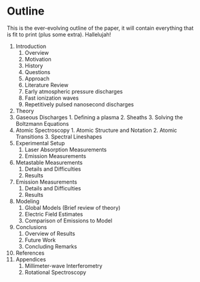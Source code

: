 Outline
=======

This is the ever-evolving outline of the paper, it will contain
everything that is fit to print (plus some extra). Hallelujah!

1. Introduction
    1. Overview 
      1. Motivation
      4. History
      3. Questions
      4. Approach
    2. Literature Review
      1. Early atmospheric pressure discharges
      2. Fast ionization waves
      3. Repetitively pulsed nanosecond discharges
2. Theory
  1. Gaseous Discharges
    1. Defining a plasma
    2. Sheaths
    3. Solving the Boltzmann Equations
  2. Atomic Spectroscopy
    1. Atomic Structure and Notation
    2. Atomic Transitions
    3. Spectral Lineshapes
3. Experimental Setup
    1. Laser Absorption Measurements
    2. Emission Measurements
4. Metastable Measurements
    1. Details and Difficulties
    2. Results
5. Emission Measurements
    1. Details and Difficulties
    2. Results
6. Modeling
    1. Global Models (Brief review of theory)
    2. Electric Field Estimates
    3. Comparison of Emissions to Model
7. Conclusions
    1. Overview of Results
    2. Future Work
    3. Concluding Remarks
8. References
9. Appendices
    1. Millimeter-wave Interferometry
    2. Rotational Spectroscopy

